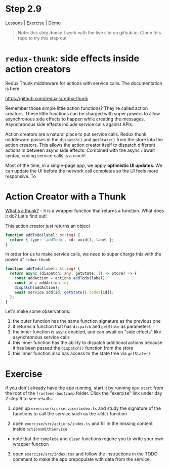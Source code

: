 # Step 2.9

[Lessons](../) | [Exercise](./exercise/) | [Demo](./demo/)

> Note: this step doesn't work with the live site on github.io. Clone this repo to try this step out

# `redux-thunk`: side effects inside action creators

Redux Thunk middleware for actions with service calls. The documentation is here:

https://github.com/reduxjs/redux-thunk

Remember those simple little action functions? They're called action creators. These little functions can be charged with super powers to allow asynchronous side effects to happen while creating the messages. Asynchronous side effects include service calls against APIs.

Action creators are a natural place to put service calls. Redux thunk middleware passes in the `dispatch()` and `getState()` from the store into the action creators. This allows the action creator itself to dispatch different actions in between async side effects. Combined with the async / await syntax, coding service calls is a cinch!

Most of the time, in a single-page app, we apply **optimistic UI updates**. We can update the UI before the network call completes so the UI feels more responsive. To

# Action Creator with a Thunk

[What's a thunk?](https://daveceddia.com/what-is-a-thunk/) - it is a wrapper function that returns a function. What does it do? Let's find out!

This action creator just returns an object

```ts
function addTodo(label: string) {
  return { type: 'addTodo', id: uuid(), label };
}
```

In order for us to make service calls, we need to super charge this with the power of `redux-thunk`

```ts
function addTodo(label: string) {
  return async (dispatch: any, getState: () => Store) => {
    const addAction = actions.addTodo(label);
    const id = addAction.id;
    dispatch(addAction);
    await service.add(id, getState().todos[id]);
  };
}
```

Let's make some observations:

1. the outer function has the same function signature as the previous one
2. it returns a function that has `dispatch` and `getState` as parameters
3. the inner function is `async` enabled, and can await on "side effects" like asynchronous service calls
4. this inner function has the ability to dispatch additional actions because it has been passed the `dispatch()` function from the store
5. this inner function also has access to the state tree via `getState()`

# Exercise

If you don't already have the app running, start it by running `npm start` from the root of the `frontend-bootcamp` folder. Click the "exercise" link under day 2 step 9 to see results.

1. open up `exercise/src/service/index.ts` and study the signature of the functions to call the service such as the `add()` function

2. open `exercise/src/actions/index.ts` and fill in the missing content inside `actionsWithService`

- note that the `complete` and `clear` functions require you to write your own wrapper function

3. open `exercise/src/index.tsx` and follow the instructions in the TODO comment to make the app prepopulate with data from the service.
